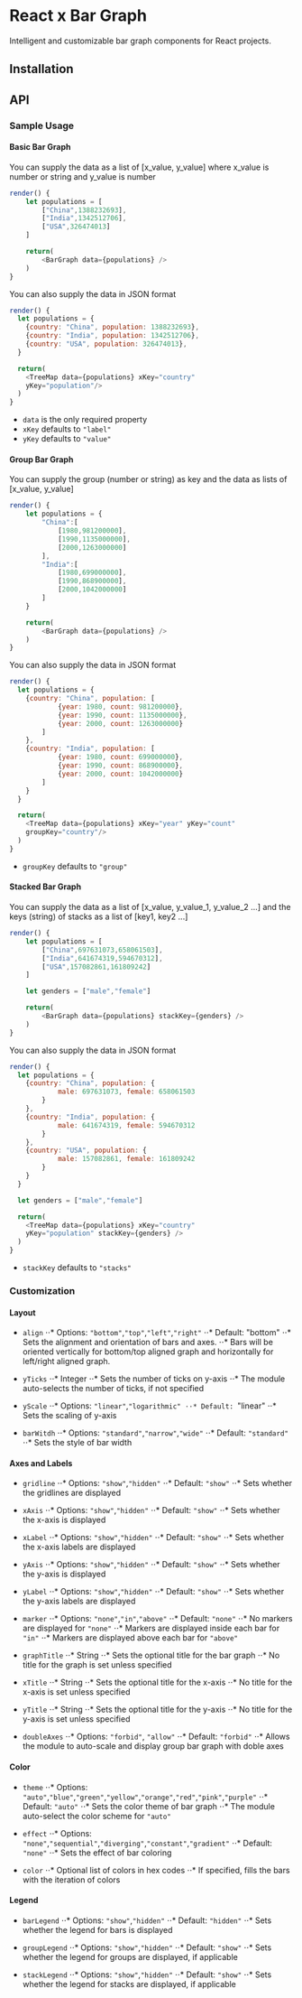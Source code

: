 # React x Bar Graph
Intelligent and customizable bar graph components for React projects.

## Installation

## API

### Sample Usage

#### Basic Bar Graph

You can supply the data as a list of [x_value, y_value] where x_value is number or string and y_value is number

```javascript
render() {
	let populations = [
		["China",1388232693],
		["India",1342512706],
		["USA",326474013]
	]

	return(
		<BarGraph data={populations} />
	)
}
```

You can also supply the data in JSON format

```javascript
render() {
  let populations = {
    {country: "China", population: 1388232693},
    {country: "India", population: 1342512706},
    {country: "USA", population: 326474013},
  }

  return(
    <TreeMap data={populations} xKey="country" 
    yKey="population"/>
  )
}
```

- `data` is the only required property
- `xKey` defaults to `"label"`
- `yKey` defaults to `"value"`

#### Group Bar Graph

You can supply the group (number or string) as key and the data as lists of [x_value, y_value]

```javascript
render() {
	let populations = {
		"China":[
			[1980,981200000],
			[1990,1135000000],
			[2000,1263000000]
		],
		"India":[
			[1980,699000000],
			[1990,868900000],
			[2000,1042000000]			
		]
	}

	return(
		<BarGraph data={populations} />
	)
}
```

You can also supply the data in JSON format

```javascript
render() {
  let populations = {
    {country: "China", population: [
    		{year: 1980, count: 981200000}, 
    		{year: 1990, count: 1135000000}, 
    		{year: 2000, count: 1263000000}
    	]
    },
    {country: "India", population: [
    		{year: 1980, count: 699000000}, 
    		{year: 1990, count: 868900000}, 
    		{year: 2000, count: 1042000000}
    	]
    }
  }

  return(
    <TreeMap data={populations} xKey="year" yKey="count" 
    groupKey="country"/>
  )
}
```

- `groupKey` defaults to `"group"`

#### Stacked Bar Graph

You can supply the data as a list of [x_value, y_value_1, y_value_2 ...] and the keys (string) of stacks as a list of [key1, key2 ...] 

```javascript
render() {
	let populations = [
		["China",697631073,658061503],
		["India",641674319,594670312],
		["USA",157082861,161809242]
	]

	let genders = ["male","female"]

	return(
		<BarGraph data={populations} stackKey={genders} />
	)
}
```

You can also supply the data in JSON format

```javascript
render() {
  let populations = {
    {country: "China", population: {
    		male: 697631073, female: 658061503
  		}
    },
    {country: "India", population: {
    		male: 641674319, female: 594670312
  		}
    },
    {country: "USA", population: {
    		male: 157082861, female: 161809242
  		}
    }
  }

  let genders = ["male","female"]

  return(
    <TreeMap data={populations} xKey="country" 
    yKey="population" stackKey={genders} />
  )
}
```

- `stackKey` defaults to `"stacks"`

### Customization

#### Layout

- `align`
⋅⋅* Options: `"bottom"`,`"top"`,`"left"`,`"right"`
⋅⋅* Default: "bottom"
⋅⋅* Sets the alignment and orientation of bars and axes.
⋅⋅* Bars will be oriented vertically for bottom/top aligned graph and horizontally for left/right aligned graph.

- `yTicks`
⋅⋅* Integer
⋅⋅* Sets the number of ticks on y-axis
⋅⋅* The module auto-selects the number of ticks, if not specified

- `yScale`
⋅⋅* Options: `"linear"`,`"logarithmic"
⋅⋅* Default: `"linear"
⋅⋅* Sets the scaling of y-axis

- `barWitdh`
⋅⋅* Options: `"standard"`,`"narrow"`,`"wide"`
⋅⋅* Default: `"standard"`
⋅⋅* Sets the style of bar width

#### Axes and Labels

- `gridline`
⋅⋅* Options: `"show"`,`"hidden"`
⋅⋅* Default: `"show"`
⋅⋅* Sets whether the gridlines are displayed

- `xAxis`
⋅⋅* Options: `"show"`,`"hidden"`
⋅⋅* Default: `"show"`
⋅⋅* Sets whether the x-axis is displayed

- `xLabel`
⋅⋅* Options: `"show"`,`"hidden"`
⋅⋅* Default: `"show"`
⋅⋅* Sets whether the x-axis labels are displayed

- `yAxis`
⋅⋅* Options: `"show"`,`"hidden"`
⋅⋅* Default: `"show"`
⋅⋅* Sets whether the y-axis is displayed

- `yLabel`
⋅⋅* Options: `"show"`,`"hidden"`
⋅⋅* Default: `"show"`
⋅⋅* Sets whether the y-axis labels are displayed

- `marker`
⋅⋅* Options: `"none"`,`"in"`,`"above"`
⋅⋅* Default: `"none"`
⋅⋅* No markers are displayed for `"none"`
⋅⋅* Markers are displayed inside each bar for `"in"`
⋅⋅* Markers are displayed above each bar for `"above"`

- `graphTitle`
⋅⋅* String
⋅⋅* Sets the optional title for the bar graph
⋅⋅* No title for the graph is set unless specified

- `xTitle`
⋅⋅* String
⋅⋅* Sets the optional title for the x-axis
⋅⋅* No title for the x-axis is set unless specified

- `yTitle`
⋅⋅* String
⋅⋅* Sets the optional title for the y-axis
⋅⋅* No title for the y-axis is set unless specified

- `doubleAxes`
⋅⋅* Options: `"forbid"`, `"allow"`
⋅⋅* Default: `"forbid"`
⋅⋅* Allows the module to auto-scale and display group bar graph with doble axes

#### Color

- `theme`
⋅⋅* Options: `"auto"`,`"blue"`,`"green"`,`"yellow"`,`"orange"`,`"red"`,`"pink"`,`"purple"`
⋅⋅* Default: `"auto"`
⋅⋅* Sets the color theme of bar graph
⋅⋅* The module auto-select the color scheme for `"auto"`

- `effect`
⋅⋅* Options: `"none"`,`"sequential"`,`"diverging"`,`"constant"`,`"gradient"` 
⋅⋅* Default: `"none"`
⋅⋅* Sets the effect of bar coloring

- `color`
⋅⋅* Optional list of colors in hex codes
⋅⋅* If specified, fills the bars with the iteration of colors 

#### Legend

- `barLegend`
⋅⋅* Options: `"show"`,`"hidden"`
⋅⋅* Default: `"hidden"`
⋅⋅* Sets whether the legend for bars is displayed

- `groupLegend`
⋅⋅* Options: `"show"`,`"hidden"`
⋅⋅* Default: `"show"`
⋅⋅* Sets whether the legend for groups are displayed, if applicable

- `stackLegend`
⋅⋅* Options: `"show"`,`"hidden"`
⋅⋅* Default: `"show"`
⋅⋅* Sets whether the legend for stacks are displayed, if applicable
